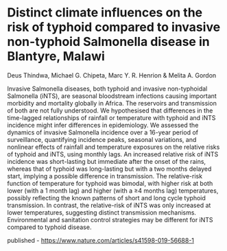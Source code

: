 # Distinct climate influences on the risk of typhoid compared to invasive non-typhoid Salmonella disease in Blantyre, Malawi

Deus Thindwa, Michael G. Chipeta, Marc Y. R. Henrion & Melita A. Gordon

Invasive Salmonella diseases, both typhoid and invasive non-typhoidal Salmonella (iNTS), are seasonal
bloodstream infections causing important morbidity and mortality globally in Africa. The reservoirs
and transmission of both are not fully understood. We hypothesised that differences in the time-lagged
relationships of rainfall or temperature with typhoid and iNTS incidence might infer differences in
epidemiology. We assessed the dynamics of invasive Salmonella incidence over a 16-year period of
surveillance, quantifying incidence peaks, seasonal variations, and nonlinear effects of rainfall and
temperature exposures on the relative risks of typhoid and iNTS, using monthly lags. An increased
relative risk of iNTS incidence was short-lasting but immediate after the onset of the rains, whereas
that of typhoid was long-lasting but with a two months delayed start, implying a possible difference
in transmission. The relative-risk function of temperature for typhoid was bimodal, with higher risk at
both lower (with a 1 month lag) and higher (with a ≥4 months lag) temperatures, possibly reflecting the
known patterns of short and long cycle typhoid transmission. In contrast, the relative-risk of iNTS was
only increased at lower temperatures, suggesting distinct transmission mechanisms. Environmental
and sanitation control strategies may be different for iNTS compared to typhoid disease.

published - https://www.nature.com/articles/s41598-019-56688-1
